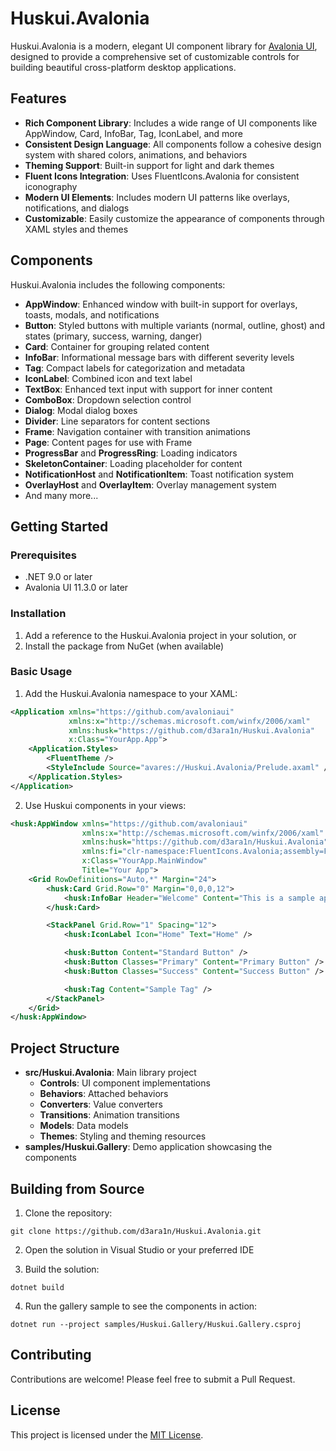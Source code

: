 # Huskui.Avalonia

Huskui.Avalonia is a modern, elegant UI component library for [Avalonia UI](https://avaloniaui.net/), designed to provide a comprehensive set of customizable controls for building beautiful cross-platform desktop applications.

## Features

- **Rich Component Library**: Includes a wide range of UI components like AppWindow, Card, InfoBar, Tag, IconLabel, and more
- **Consistent Design Language**: All components follow a cohesive design system with shared colors, animations, and behaviors
- **Theming Support**: Built-in support for light and dark themes
- **Fluent Icons Integration**: Uses FluentIcons.Avalonia for consistent iconography
- **Modern UI Elements**: Includes modern UI patterns like overlays, notifications, and dialogs
- **Customizable**: Easily customize the appearance of components through XAML styles and themes

## Components

Huskui.Avalonia includes the following components:

- **AppWindow**: Enhanced window with built-in support for overlays, toasts, modals, and notifications
- **Button**: Styled buttons with multiple variants (normal, outline, ghost) and states (primary, success, warning, danger)
- **Card**: Container for grouping related content
- **InfoBar**: Informational message bars with different severity levels
- **Tag**: Compact labels for categorization and metadata
- **IconLabel**: Combined icon and text label
- **TextBox**: Enhanced text input with support for inner content
- **ComboBox**: Dropdown selection control
- **Dialog**: Modal dialog boxes
- **Divider**: Line separators for content sections
- **Frame**: Navigation container with transition animations
- **Page**: Content pages for use with Frame
- **ProgressBar** and **ProgressRing**: Loading indicators
- **SkeletonContainer**: Loading placeholder for content
- **NotificationHost** and **NotificationItem**: Toast notification system
- **OverlayHost** and **OverlayItem**: Overlay management system
- And many more...

## Getting Started

### Prerequisites

- .NET 9.0 or later
- Avalonia UI 11.3.0 or later

### Installation

1. Add a reference to the Huskui.Avalonia project in your solution, or
2. Install the package from NuGet (when available)

### Basic Usage

1. Add the Huskui.Avalonia namespace to your XAML:

```xml
<Application xmlns="https://github.com/avaloniaui"
             xmlns:x="http://schemas.microsoft.com/winfx/2006/xaml"
             xmlns:husk="https://github.com/d3ara1n/Huskui.Avalonia"
             x:Class="YourApp.App">
    <Application.Styles>
        <FluentTheme />
        <StyleInclude Source="avares://Huskui.Avalonia/Prelude.axaml" />
    </Application.Styles>
</Application>
```

2. Use Huskui components in your views:

```xml
<husk:AppWindow xmlns="https://github.com/avaloniaui"
                xmlns:x="http://schemas.microsoft.com/winfx/2006/xaml"
                xmlns:husk="https://github.com/d3ara1n/Huskui.Avalonia"
                xmlns:fi="clr-namespace:FluentIcons.Avalonia;assembly=FluentIcons.Avalonia"
                x:Class="YourApp.MainWindow"
                Title="Your App">
    <Grid RowDefinitions="Auto,*" Margin="24">
        <husk:Card Grid.Row="0" Margin="0,0,0,12">
            <husk:InfoBar Header="Welcome" Content="This is a sample application using Huskui.Avalonia" />
        </husk:Card>

        <StackPanel Grid.Row="1" Spacing="12">
            <husk:IconLabel Icon="Home" Text="Home" />

            <husk:Button Content="Standard Button" />
            <husk:Button Classes="Primary" Content="Primary Button" />
            <husk:Button Classes="Success" Content="Success Button" />

            <husk:Tag Content="Sample Tag" />
        </StackPanel>
    </Grid>
</husk:AppWindow>
```

## Project Structure

- **src/Huskui.Avalonia**: Main library project
  - **Controls**: UI component implementations
  - **Behaviors**: Attached behaviors
  - **Converters**: Value converters
  - **Transitions**: Animation transitions
  - **Models**: Data models
  - **Themes**: Styling and theming resources
- **samples/Huskui.Gallery**: Demo application showcasing the components

## Building from Source

1. Clone the repository:
```
git clone https://github.com/d3ara1n/Huskui.Avalonia.git
```

2. Open the solution in Visual Studio or your preferred IDE

3. Build the solution:
```
dotnet build
```

4. Run the gallery sample to see the components in action:
```
dotnet run --project samples/Huskui.Gallery/Huskui.Gallery.csproj
```

## Contributing

Contributions are welcome! Please feel free to submit a Pull Request.

## License

This project is licensed under the [MIT License](LICENSE).